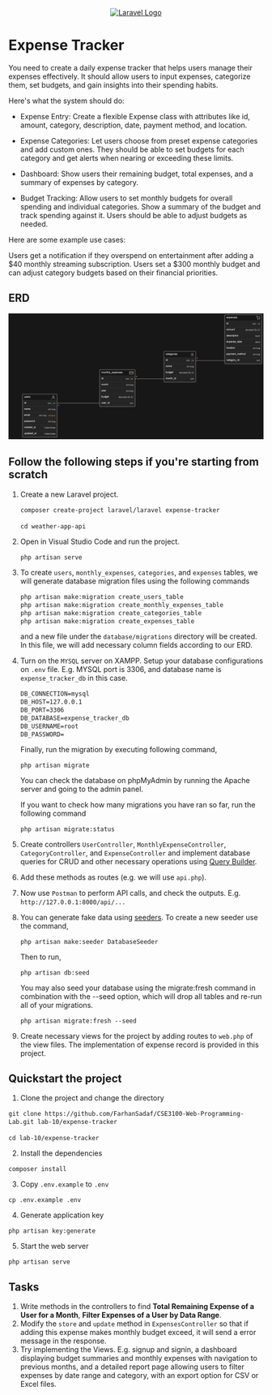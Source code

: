 <p align="center"><a href="https://laravel.com" target="_blank"><img src="https://raw.githubusercontent.com/laravel/art/master/logo-lockup/5%20SVG/2%20CMYK/1%20Full%20Color/laravel-logolockup-cmyk-red.svg" width="400" alt="Laravel Logo"></a></p>

# Expense Tracker
You need to create a daily expense tracker that helps users manage their expenses effectively. It should allow users to input expenses, categorize them, set budgets, and gain insights into their spending habits.

Here's what the system should do:

- Expense Entry: Create a flexible Expense class with attributes like id, amount, category, description, date, payment method, and location.

- Expense Categories: Let users choose from preset expense categories and add custom ones. They should be able to set budgets for each category and get alerts when nearing or exceeding these limits.

- Dashboard: Show users their remaining budget, total expenses, and a summary of expenses by category.

- Budget Tracking: Allow users to set monthly budgets for overall spending and individual categories. Show a summary of the budget and track spending against it. Users should be able to adjust budgets as needed.

Here are some example use cases:

Users get a notification if they overspend on entertainment after adding a $40 monthly streaming subscription.
Users set a $300 monthly budget and can adjust category budgets based on their financial priorities.

## ERD
![ERD](./public/images/erd.png)

## Follow the following steps if you're starting from scratch
1. Create a new Laravel project.
    ```
    composer create-project laravel/laravel expense-tracker

    cd weather-app-api
    ```

2. Open in Visual Studio Code and run the project.

    ```
   php artisan serve
    ```

3. To create `users`, `monthly_expenses`, `categories`, and `expenses` tables, we will generate database migration files using the following commands
    
    ```
    php artisan make:migration create_users_table
    php artisan make:migration create_monthly_expenses_table
    php artisan make:migration create_categories_table 
    php artisan make:migration create_expenses_table
    ```
    and a new file under the `database/migrations` directory will be created. In this file, we will add necessary column fields according to our ERD. 
    
4. Turn on the `MYSQL` server on XAMPP. 
    Setup your database configurations on `.env` file. E.g. MYSQL port is 3306, and database name is `expense_tracker_db` in this case.
    ```
    DB_CONNECTION=mysql
    DB_HOST=127.0.0.1
    DB_PORT=3306
    DB_DATABASE=expense_tracker_db
    DB_USERNAME=root
    DB_PASSWORD=
    ```
    Finally, run the migration by executing following command,
    ```
    php artisan migrate
    ```
    You can check the database on phpMyAdmin by running the Apache server and going to the admin panel.

    If you want to check how many migrations you have ran so far, run the following command
    ```
    php artisan migrate:status
    ```
5. Create controllers `UserController`, `MonthlyExpenseController`, `CategoryController`, and `ExpenseController` and implement database queries for CRUD and other necessary operations using [Query Builder](https://laravel.com/docs/10.x/queries).

6. Add these methods as routes (e.g. we will use `api.php`).

7. Now use `Postman` to perform API calls, and check the outputs. E.g. `http://127.0.0.1:8000/api/...`

8. You can generate fake data using [seeders](https://laravel.com/docs/10.x/seeding). To create a new seeder use the command,
    ```
    php artisan make:seeder DatabaseSeeder
    ```
    Then to run,
    ```
    php artisan db:seed
    ```
    You may also seed your database using the migrate:fresh command in combination with the --seed option, which will drop all tables and re-run all of your migrations. 
    ```
    php artisan migrate:fresh --seed
    ```
9. Create necessary views for the project by adding routes to `web.php` of the view files. The implementation of expense record is provided in this project.

## Quickstart the project
1. Clone the project and change the directory
```
git clone https://github.com/FarhanSadaf/CSE3100-Web-Programming-Lab.git lab-10/expense-tracker

cd lab-10/expense-tracker
```
2. Install the dependencies
```
composer install
```
3. Copy `.env.example` to `.env`
```
cp .env.example .env
```
4. Generate application key 
```
php artisan key:generate
```
5. Start the web server
```
php artisan serve
```


## Tasks
1. Write methods in the controllers to find **Total Remaining Expense of a User for a Month**, **Filter Expenses of a User by Data Range**.
2. Modify the `store` and `update` method in `ExpensesController` so that if adding this expense makes monthly budget exceed, it will send a error message in the response.
3. Try implementing the Views. E.g. signup and signin, a dashboard displaying budget summaries and monthly expenses with navigation to previous months, and a detailed report page allowing users to filter expenses by date range and category, with an export option for CSV or Excel files.
